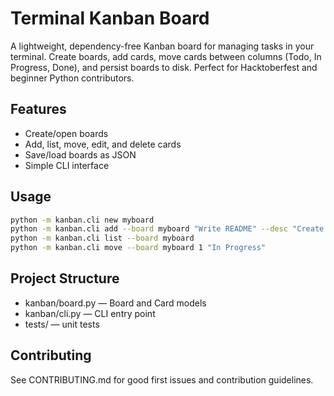 # Terminal Kanban Board

A lightweight, dependency-free Kanban board for managing tasks in your terminal. Create boards, add cards, move cards between columns (Todo, In Progress, Done), and persist boards to disk. Perfect for Hacktoberfest and beginner Python contributors.

## Features
- Create/open boards
- Add, list, move, edit, and delete cards
- Save/load boards as JSON
- Simple CLI interface

## Usage
```bash
python -m kanban.cli new myboard
python -m kanban.cli add --board myboard "Write README" --desc "Create the project README" --tags "docs,good-first-issue" --priority high
python -m kanban.cli list --board myboard
python -m kanban.cli move --board myboard 1 "In Progress"
```

## Project Structure
- kanban/board.py — Board and Card models
- kanban/cli.py — CLI entry point
- tests/ — unit tests

## Contributing
See CONTRIBUTING.md for good first issues and contribution guidelines.
